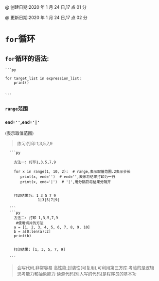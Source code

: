 @ 创建日期:2020 年 1 月 24 日,17 点 01 分

@ 更新日期:2020 年 1 月 24 日,17 点 02 分

# `for`循环

## `for`循环的语法:

    ```py

    for target_list in expression_list:
        print()


    ```

### `range`范围

### `end=''`,`end='|'`

(表示取值范围)

> 练习:打印 1,3,5,7,9

      ```py

        方法一: 打印1,3,5,7,9

        for x in range(1, 10, 2):  # range,表示取值范围.2表示步长
           print(x, end='')  # end='',表示将结果打印为一行
           print(x, end='|')  # '|',用分隔符将结果分隔开


        打印结果为: 1 3 5 7 9
                   1|3|5|7|9|

      ```
      ```py
        方法二: 打印 1,3,5,7,9
         #使用切片的方法
        a = [1, 2, 3, 4, 5, 6, 7, 8, 9, 10]
        b = a[0:len(a):2]
        print(b)


        打印结果: [1, 3, 5, 7, 9]

      ```

> 会写代码,非常容易
> 高性能,封装性(可复用),可利用第三方库.考验的是逻辑思考能力和抽象能力
> 读源代码(别人写的代码)是程序员的基本功

